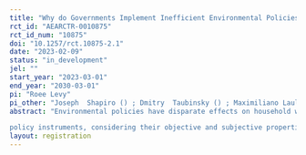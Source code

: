 ```yaml
---
title: "Why do Governments Implement Inefficient Environmental Policies?"
rct_id: "AEARCTR-0010875"
rct_id_num: "10875"
doi: "10.1257/rct.10875-2.1"
date: "2023-02-09"
status: "in_development"
jel: ""
start_year: "2023-03-01"
end_year: "2030-03-01"
pi: "Roee Levy"
pi_other: "Joseph  Shapiro () ; Dmitry  Taubinsky () ; Maximiliano Lauletta () "
abstract: "Environmental policies have disparate effects on household well-being, pollution, and other socially important outcomes. This study investigates beliefs about and support for the choice of environmental policies and
policy instruments, considering their objective and subjective properties."
layout: registration
---
```


